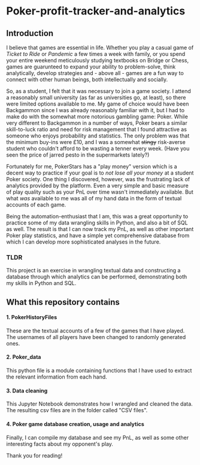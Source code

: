 # Poker-profit-tracker-and-analytics
## Introduction
I believe that games are essential in life. Whether you play a casual game of _Ticket to Ride_ or _Pandemic_ a few times a week with family, or you spend your entire weekend meticulously studying textbooks on Bridge or Chess, games are guarunteed to expand your ability to problem-solve, think analytically, develop strategies and - above all - games are a fun way to connect with other human beings, both intellectually and socially.

So, as a student, I felt that it was necessary to join a game society. I attend a reasonably small university (as far as universities go, at least), so there were limited options available to me. My game of choice would have been Backgammon since I was already reasonably familiar with it, but I had to make do with the somewhat more notorious gambling game: Poker. While very different to Backgammon in a number of ways, Poker bears a similar skill-to-luck ratio and need for risk management that I found attractive as someone who enjoys probability and statistics. The only problem was that the minimum buy-ins were £10, and I was a somewhat ~~stingy~~ risk-averse student who couldn't afford to be wasting a tenner every week. (Have you seen the price of jarred pesto in the supermarkets lately?)

Fortunately for me, PokerStars has a "play money" version which is a decent way to practice if your goal is to _not lose all your money_ at a student Poker society. One thing I discovered, however, was the frustrating lack of analytics provided by the platform. Even a very simple and basic measure of play quality such as your PnL over time wasn't immediately available. But what _was_ available to me was all of my hand data in the form of textual accounts of each game.

Being the automation-enthusiast that I am, this was a great opportunity to practice some of my data wrangling skills in Python, and also a bit of SQL as well. The result is that I can now track my PnL, as well as other important Poker play statistics, and have a simple yet comprehensive database from which I can develop more sophisticated analyses in the future.

### TLDR
This project is an exercise in wrangling textual data and constructing a database through which analytics can be performed, demonstrating both my skills in Python and SQL.

## What this repository contains
#### 1. PokerHistoryFiles
These are the textual accounts of a few of the games that I have played. The usernames of all players have been changed to randomly generated ones.
#### 2. Poker_data
This python file is a module containing functions that I have used to extract the relevant information from each hand.
#### 3. Data cleaning
This Jupyter Notebook demonstrates how I wrangled and cleaned the data. The resulting csv files are in the folder called "CSV files".
#### 4. Poker game database creation, usage and analytics
Finally, I can compile my database and see my PnL, as well as some other interesting facts about my opponent's play.


Thank you for reading!

